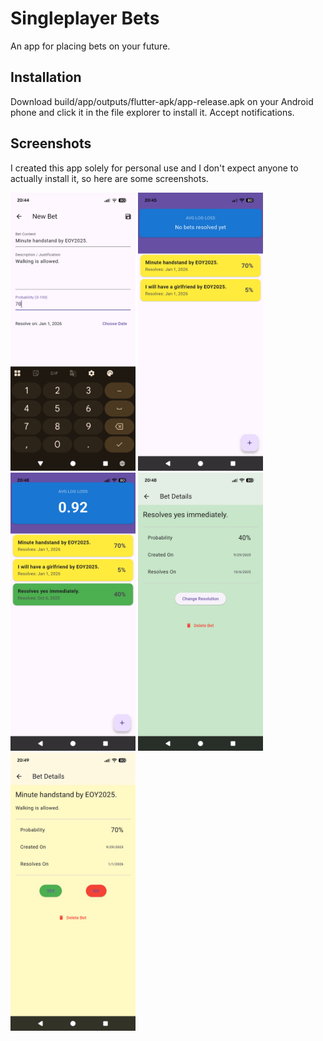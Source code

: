 # Singleplayer Bets

An app for placing bets on your future.

## Installation

Download build/app/outputs/flutter-apk/app-release.apk on your Android phone and click it in the file explorer to install it. Accept notifications.

## Screenshots

I created this app solely for personal use and I don't expect anyone to actually install it, so here are some screenshots.

<img src="screenshots/1.png" width="200"/>
<img src="screenshots/2.png" width="200"/>
<img src="screenshots/4.png" width="200"/>
<img src="screenshots/5.png" width="200"/>
<img src="screenshots/6.png" width="200"/>